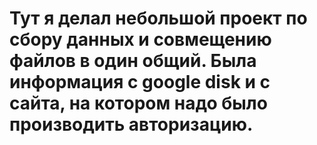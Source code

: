 # Тут я делал небольшой проект по сбору данных и совмещению файлов в один общий. Была информация с google disk и с сайта, на котором надо было производить авторизацию.
